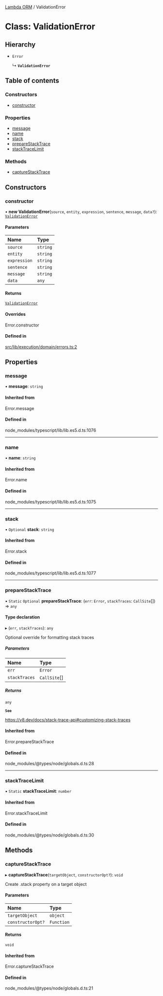 [Lambda ORM](../README.md) / ValidationError

# Class: ValidationError

## Hierarchy

- `Error`

  ↳ **`ValidationError`**

## Table of contents

### Constructors

- [constructor](ValidationError.md#constructor)

### Properties

- [message](ValidationError.md#message)
- [name](ValidationError.md#name)
- [stack](ValidationError.md#stack)
- [prepareStackTrace](ValidationError.md#preparestacktrace)
- [stackTraceLimit](ValidationError.md#stacktracelimit)

### Methods

- [captureStackTrace](ValidationError.md#capturestacktrace)

## Constructors

### constructor

• **new ValidationError**(`source`, `entity`, `expression`, `sentence`, `message`, `data?`): [`ValidationError`](ValidationError.md)

#### Parameters

| Name | Type |
| :------ | :------ |
| `source` | `string` |
| `entity` | `string` |
| `expression` | `string` |
| `sentence` | `string` |
| `message` | `string` |
| `data` | `any` |

#### Returns

[`ValidationError`](ValidationError.md)

#### Overrides

Error.constructor

#### Defined in

[src/lib/execution/domain/errors.ts:2](https://github.com/FlavioLionelRita/lambdaorm/blob/8667a6d5/src/lib/execution/domain/errors.ts#L2)

## Properties

### message

• **message**: `string`

#### Inherited from

Error.message

#### Defined in

node_modules/typescript/lib/lib.es5.d.ts:1076

___

### name

• **name**: `string`

#### Inherited from

Error.name

#### Defined in

node_modules/typescript/lib/lib.es5.d.ts:1075

___

### stack

• `Optional` **stack**: `string`

#### Inherited from

Error.stack

#### Defined in

node_modules/typescript/lib/lib.es5.d.ts:1077

___

### prepareStackTrace

▪ `Static` `Optional` **prepareStackTrace**: (`err`: `Error`, `stackTraces`: `CallSite`[]) => `any`

#### Type declaration

▸ (`err`, `stackTraces`): `any`

Optional override for formatting stack traces

##### Parameters

| Name | Type |
| :------ | :------ |
| `err` | `Error` |
| `stackTraces` | `CallSite`[] |

##### Returns

`any`

**`See`**

https://v8.dev/docs/stack-trace-api#customizing-stack-traces

#### Inherited from

Error.prepareStackTrace

#### Defined in

node_modules/@types/node/globals.d.ts:28

___

### stackTraceLimit

▪ `Static` **stackTraceLimit**: `number`

#### Inherited from

Error.stackTraceLimit

#### Defined in

node_modules/@types/node/globals.d.ts:30

## Methods

### captureStackTrace

▸ **captureStackTrace**(`targetObject`, `constructorOpt?`): `void`

Create .stack property on a target object

#### Parameters

| Name | Type |
| :------ | :------ |
| `targetObject` | `object` |
| `constructorOpt?` | `Function` |

#### Returns

`void`

#### Inherited from

Error.captureStackTrace

#### Defined in

node_modules/@types/node/globals.d.ts:21
